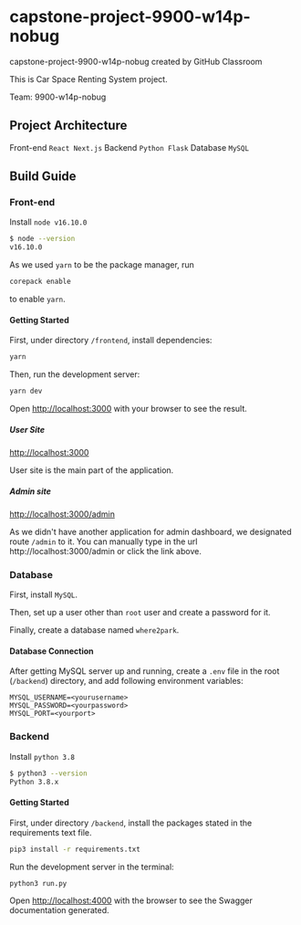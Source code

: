 # capstone-project-9900-w14p-nobug

capstone-project-9900-w14p-nobug created by GitHub Classroom

This is Car Space Renting System project.

Team: 9900-w14p-nobug

## Project Architecture

Front-end `React Next.js`
Backend `Python Flask`
Database `MySQL`

## Build Guide

### Front-end

Install `node v16.10.0`

```bash
$ node --version
v16.10.0
```

As we used `yarn` to be the package manager, run

```bash
corepack enable
```

to enable `yarn`.

#### Getting Started

First, under directory `/frontend`, install dependencies:

```bash
yarn
```

Then, run the development server:

```bash
yarn dev
```

Open [http://localhost:3000](http://localhost:3000) with your browser to see the result.

##### User Site

[http://localhost:3000](http://localhost:3000)

User site is the main part of the application.

##### Admin site

[http://localhost:3000/admin](http://localhost:3000/admin)

As we didn't have another application for admin dashboard, we designated route `/admin` to it. You can manually type in the url http://localhost:3000/admin or click the link above.

### Database

First, install `MySQL`.

Then, set up a user other than `root` user and create a password for it.

Finally, create a database named `where2park`.

#### Database Connection

After getting MySQL server up and running, create a `.env` file in the root (`/backend`) directory, and add following environment variables:

```env
MYSQL_USERNAME=<yourusername>
MYSQL_PASSWORD=<yourpassword>
MYSQL_PORT=<yourport>
```

### Backend

Install `python 3.8`

```bash
$ python3 --version
Python 3.8.x
```

#### Getting Started

First, under directory `/backend`, install the packages stated in the requirements text file.

```bash
pip3 install -r requirements.txt
```

Run the development server in the terminal:

```bash
python3 run.py
```

Open [http://localhost:4000](http://localhost:4000) with the browser to see the Swagger documentation generated.
